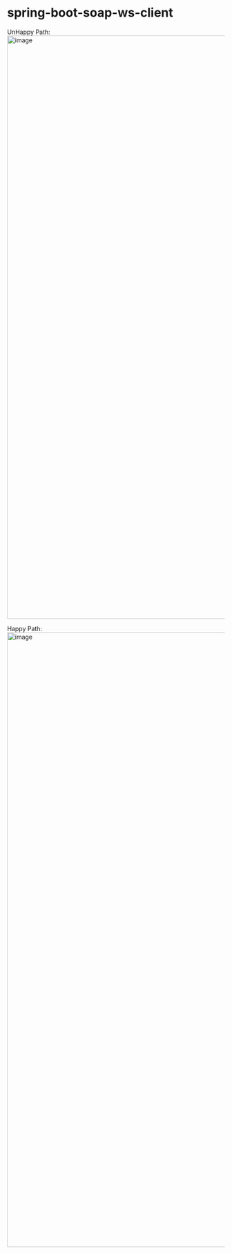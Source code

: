 # spring-boot-soap-ws-client

UnHappy Path:
<img width="1347" alt="image" src="https://user-images.githubusercontent.com/44371909/218162555-4bb9de98-6ce4-4eb3-8d4d-1f9745847591.png">






Happy Path:
<img width="1420" alt="image" src="https://user-images.githubusercontent.com/44371909/218162748-15386954-d0b8-4f72-a16a-ad251857980c.png">
